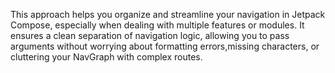 This approach helps you organize and streamline your navigation in Jetpack Compose,
especially when dealing with multiple features or modules. 
It ensures a clean separation of navigation logic, 
allowing you to pass arguments without worrying about formatting errors,missing characters, or cluttering your NavGraph with complex routes.
